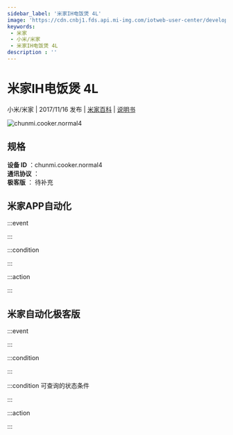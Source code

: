```yaml
---
sidebar_label: '米家IH电饭煲 4L'
image: 'https://cdn.cnbj1.fds.api.mi-img.com/iotweb-user-center/developer_1679047513112SbelW2s4.png?GalaxyAccessKeyId=AKVGLQWBOVIRQ3XLEW&Expires=9223372036854775807&Signature=DevXTg9AzxCJs30oA2rFoDbkuRc='
keywords: 
 - 米家
 - 小米/米家
 - 米家IH电饭煲 4L
description : ''
---
```

# 米家IH电饭煲 4L

小米/米家 | 2017/11/16 发布 | [米家百科](https://home.mi.com/webapp/content/baike/product/index.html?model=chunmi.cooker.normal4) | [说明书](https://home.mi.com/views/introduction.html?model=chunmi.cooker.normal4&region=cn)

![chunmi.cooker.normal4](https://cdn.cnbj1.fds.api.mi-img.com/iotweb-user-center/developer_1679047513112SbelW2s4.png?GalaxyAccessKeyId=AKVGLQWBOVIRQ3XLEW&Expires=9223372036854775807&Signature=DevXTg9AzxCJs30oA2rFoDbkuRc=)

## 规格  
> 
**设备 ID** ：chunmi.cooker.normal4  
**通讯协议** ：  
**极客版**  ： 待补充 


## 米家APP自动化  

:::event  

:::

:::condition  

:::

:::action   

:::

## 米家自动化极客版  

:::event  

:::

:::condition  

:::

:::condition 可查询的状态条件  

:::

:::action  

:::

        
